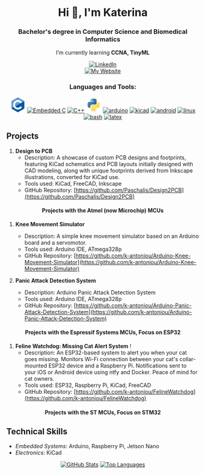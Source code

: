 <h1 align="center">Hi 👋, I'm Katerina</h1>
<h3 align="center">Bachelor's degree in Computer Science and Biomedical Informatics</h3>
<p align="center">
I’m currently learning <strong>CCNA, TinyML</strong>
</p>
<p align="center">
  <a href="https://www.linkedin.com/in/kate-antoniou/"><img src="https://img.shields.io/badge/-LinkedIn-blue?style=flat-square&logo=Linkedin&logoColor=white" alt="LinkedIn"></a>
  <br>
  <a href="https://k-antoniou.github.io"><img src="https://img.shields.io/badge/Visit%20My%20Website-ff69b4?style=flat-square&logo=google-chrome&logoColor=white" alt="My Website"></a>
  </p>



<h3 align="center">Languages and Tools:</h3>
<p align="center">
  <a href="https://www.cprogramming.com/" target="_blank" rel="noreferrer"><img src="https://raw.githubusercontent.com/devicons/devicon/master/icons/c/c-original.svg" alt="c" width="40" height="40"/></a>
  <a href="https://www.mygreatlearning.com/blog/embedded-c/" target="_blank" rel="noreferrer"><img src="https://cdn.jsdelivr.net/gh/devicons/devicon/icons/embeddedc/embeddedc-plain.svg"" alt="Embedded C" width="40" height="40"/></a>
  <a href="https://en.cppreference.com/w/" target="_blank" rel="noreferrer"><img src="https://upload.wikimedia.org/wikipedia/commons/1/18/ISO_C%2B%2B_Logo.svg" alt="C++" width="40" height="40"/></a>
  <a href="https://www.python.org" target="_blank" rel="noreferrer"><img src="https://raw.githubusercontent.com/devicons/devicon/master/icons/python/python-original.svg" alt="python" width="40" height="40"/></a>
  <a href="https://www.arduino.cc/" target="_blank" rel="noreferrer"><img src="https://www.arduino.cc/favicon.ico" alt="arduino" width="40" height="40"/></a>
  <a href="https://www.kicad.org/" target="_blank" rel="noreferrer"><img src="https://user-images.githubusercontent.com/352202/53980744-60746100-4111-11e9-9f8c-17ca6b50efd8.png" alt="kicad" width="40" height="40"/></a>
  <a href="https://developer.android.com/studio" target="_blank" rel="noreferrer"><img src="https://cdn.jsdelivr.net/gh/devicons/devicon@latest/icons/androidstudio/androidstudio-original.svg" alt="android" width="40" height="40"/></a>
  <a href="https://www.kernel.org/" target="_blank" rel="noreferrer"><img src="https://www.kernel.org/theme/images/logos/tux.png" alt="linux" width="40" height="40"/></a>
  <a href="https://www.gnu.org/software/bash/" target="_blank" rel="noreferrer"><img src="https://cdn.jsdelivr.net/gh/devicons/devicon@latest/icons/bash/bash-original.svg" alt="bash" width="40" height="40"/></a>
  <a href="https://www.latex-project.org/" target="_blank" rel="noreferrer"> <img src="https://www.latex-project.org/favicon.ico" alt="latex" width="40" height="40"/></a>
</p>

## Projects

1. **Design to PCB**
   - Description: A showcase of custom PCB designs and footprints, featuring KiCad schematics and PCB layouts initially designed with CAD modeling, along with unique footprints derived from Inkscape illustrations, converted for KiCad use. 
   - Tools used: KiCad, FreeCAD, Inkscape
   - GitHub Repository: [https://github.com/Paschalis/Design2PCB](https://github.com/Paschalis/Design2PCB) 
   
#### <div align="center">Projects with the Atmel (now Microchip) MCUs</div>

1. **Knee Movement Simulator**
   - Description: A simple knee movement simulator based on an Arduino board and a servomotor.
   - Tools used: Arduino IDE, ATmega328p
   - GitHub Repository: [https://github.com/k-antoniou/Arduino-Knee-Movement-Simulator](https://github.com/k-antoniou/Arduino-Knee-Movement-Simulator) 

1. **Panic Attack Detection System** 
   - Description: Arduino Panic Attack Detection System 
   - Tools used: Arduino IDE, ATmega328p
   - GitHub Repository: [https://github.com/k-antoniou/Arduino-Panic-Attack-Detection-System](https://github.com/k-antoniou/Arduino-Panic-Attack-Detection-System)    

#### <div align="center">Projects with the Espressif Systems MCUs, Focus on ESP32</div>

1. **Feline Watchdog: Missing Cat Alert System** !
   - Description: An ESP32-based system to alert you when your cat goes missing. Monitors Wi-Fi connection between your cat's collar-mounted ESP32 device and a Raspberry Pi. Notifications sent to your iOS or Android device using ntfy and Docker. Peace of mind for cat owners.
   - Tools used: ESP32, Raspberry Pi, KiCad, FreeCAD
   - GitHub Repository: [https://github.com/k-antoniou/FelineWatchdog](https://github.com/k-antoniou/FelineWatchdog) 

#### <div align="center">Projects with the ST MCUs, Focus on STM32</div>

## Technical Skills
- *Embedded Systems*: Arduino, Raspberry Pi, Jetson Nano
- *Electronics*: KiCad


<p align="center">
  <a href="https://github-readme-stats.vercel.app/api?username=k-antoniou&show_icons=true&hide_title=true"><img src="https://github-readme-stats.vercel.app/api?username=k-antoniou&show_icons=true&hide_title=true" alt="GitHub Stats"></a>
  <a href="https://github-readme-stats.vercel.app/api/top-langs/?username=k-antoniou&layout=compact&hide=html,css"><img src="https://github-readme-stats.vercel.app/api/top-langs/?username=k-antoniou&layout=compact&hide=html,css" alt="Top Languages"></a>

</p>


<!--
*k-antoniou/k-antoniou* is a ✨ special ✨ repository because its README.md (this file) appears on your GitHub profile.

Here are some ideas to get you started:

- 🔭 I’m currently working on ...
- 🌱 I’m currently learning ...
- 👯 I’m looking to collaborate on ...
- 🤔 I’m looking for help with ...
- 💬 Ask me about ...
- 📫 How to reach me: ...
- 😄 Pronouns: ...
- ⚡ Fun fact: ...
-->
